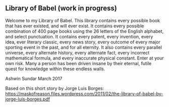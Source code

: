 ## Library of Babel (work in progress)
Welcome to my Library of Babel. This library contains every possible book that has ever existed, and will ever exist. It contains every possible combination of 400 page books using the 26 letters of the English alphabet, and select punctuation. It contains every patent, every invention, every idea, ever literary classic, every news story, every outcome of every major sporting event in the past, and for all eternity. It also contains every parallel universe, every alternate history, every alternate fact, every incorrect mathematical formula, and every inaccurate physical constant. Enter at your own risk. Many a person has been driven insane by their eternal, futile quest for knowledge within these endless walls. 

Ashwin Sundar
March 2017

Based on this short story by Jorge Luis Borges: https://maskofreason.files.wordpress.com/2011/02/the-library-of-babel-by-jorge-luis-borges.pdf
